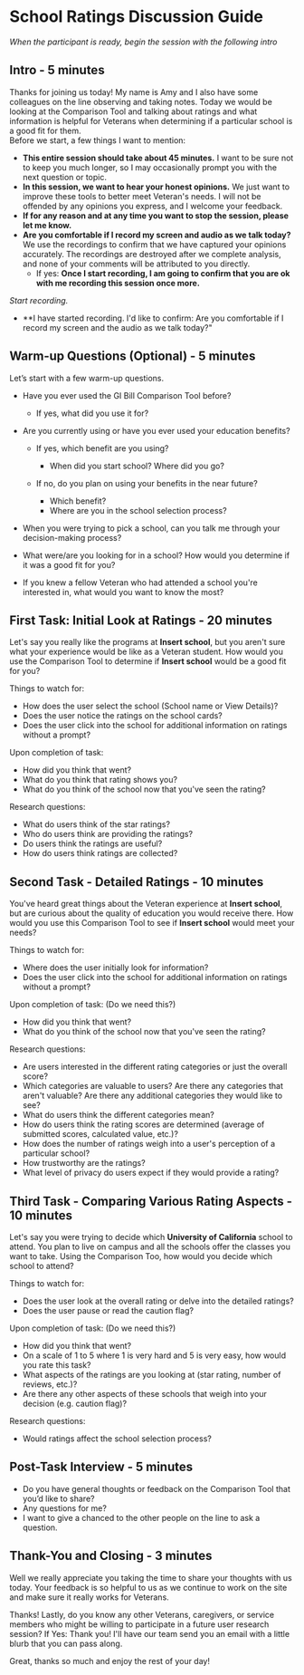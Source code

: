# School Ratings Discussion Guide


*When the participant is ready, begin the session with the following intro*

## Intro - 5 minutes

Thanks for joining us today! My name is Amy and I also have some colleagues on the line observing and taking notes. Today we would be looking at the Comparison Tool and talking about ratings and what information is helpful for Veterans when determining if a particular school is a good fit for them.  
Before we start, a few things I want to mention:

- **This entire session should take about 45 minutes.** I want to be sure not to keep you much longer, so I may occasionally prompt you with the next question or topic.
- **In this session, we want to hear your honest opinions.** We just want to improve these tools to better meet Veteran's needs. I will not be offended by any opinions you express, and I welcome your feedback.
- **If for any reason and at any time you want to stop the session, please let me know.** 
- **Are you comfortable if I record my screen and audio as we talk today?** We use the recordings to confirm that we have captured your opinions accurately. The recordings are destroyed after we complete analysis, and none of your comments will be attributed to you directly. 
    - If yes: **Once I start recording, I am going to confirm that you are ok with me recording this session once more.** 

*Start recording.*

- **I have started recording. I'd like to confirm: Are you comfortable if I record my screen and the audio as we talk today?" 

## Warm-up Questions (Optional) - 5 minutes

Let’s start with a few warm-up questions.
  - Have you ever used the GI Bill Comparison Tool before? 
    - If yes, what did you use it for?
 
 - Are you currently using or have you ever used your education benefits?
   - If yes, which benefit are you using?  
       - When did you start school?  Where did you go?
 
   - If no, do you plan on using your benefits in the near future?  
       - Which benefit?  
       - Where are you in the school selection process?
   
 - When you were trying to pick a school, can you talk me through your decision-making process?
  - What were/are you looking for in a school?  How would you determine if it was a good fit for you?
  - If you knew a fellow Veteran who had attended a school you're interested in, what would you want to know the most?
  
## First Task: Initial Look at Ratings - 20 minutes

Let's say you really like the programs at **Insert school**, but you aren't sure what your experience would be like as a Veteran student. How would you use the Comparison Tool to determine if **Insert school** would be a good fit for you?  
 
 Things to watch for:
- How does the user select the school (School name or View Details)?
- Does the user notice the ratings on the school cards?
- Does the user click into the school for additional information on ratings without a prompt?

Upon completion of task:
- How did you think that went? 
- What do you think that rating shows you?
- What do you think of the school now that you've seen the rating?

Research questions:
- What do users think of the star ratings?
- Who do users think are providing the ratings?
- Do users think the ratings are useful?
- How do users think ratings are collected?

 
 ## Second Task - Detailed Ratings - 10 minutes
 
You've heard great things about the Veteran experience at **Insert school**, but are curious about the quality of education you would receive there.  How would you use this Comparison Tool to see if **Insert school** would meet your needs?  

Things to watch for:
- Where does the user initially look for information?
- Does the user click into the school for additional information on ratings without a prompt?

Upon completion of task: (Do we need this?)
- How did you think that went? 
- What do you think of the school now that you've seen the rating?

Research questions:
- Are users interested in the different rating categories or just the overall score?
- Which categories are valuable to users?  Are there any categories that aren't valuable?  Are there any additional categories they would like to see?
- What do users think the different categories mean?
- How do users think the rating scores are determined (average of submitted scores, calculated value, etc.)?
- How does the number of ratings weigh into a user's perception of a particular school?
- How trustworthy are the ratings?
- What level of privacy do users expect if they would provide a rating?


 ## Third Task - Comparing Various Rating Aspects - 10 minutes
 
Let's say you were trying to decide which **University of California** school to attend.  You plan to live on campus and all the schools offer the classes you want to take.  Using the Comparison Too, how would you decide which school to attend?
 
 Things to watch for:
-  Does the user look at the overall rating or delve into the detailed ratings?
-  Does the user pause or read the caution flag?

Upon completion of task: (Do we need this?)
- How did you think that went? 
- On a scale of 1 to 5 where 1 is very hard and 5 is very easy, how would you rate this task?
- What aspects of the ratings are you looking at (star rating, number of reviews, etc.)?
- Are there any other aspects of these schools that weigh into your decision (e.g. caution flag)?

Research questions:
- Would ratings affect the school selection process?


## Post-Task Interview - 5 minutes
-	Do you have general thoughts or feedback on the Comparison Tool that you’d like to share? 
-	Any questions for me?
- I want to give a chanced to the other people on the line to ask a question.

## Thank-You and Closing - 3 minutes

Well we really appreciate you taking the time to share your thoughts with us today. Your feedback is so helpful to us as we continue to work on the site and make sure it really works for Veterans.

Thanks! Lastly, do you know any other Veterans, caregivers, or service members who might be willing to participate in a future user research session? If Yes: Thank you! I'll have our team send you an email with a little blurb that you can pass along.

Great, thanks so much and enjoy the rest of your day!
 
 
